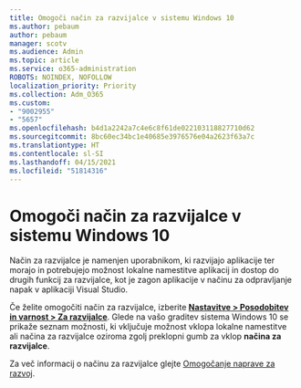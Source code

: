 ```yaml
---
title: Omogoči način za razvijalce v sistemu Windows 10
ms.author: pebaum
author: pebaum
manager: scotv
ms.audience: Admin
ms.topic: article
ms.service: o365-administration
ROBOTS: NOINDEX, NOFOLLOW
localization_priority: Priority
ms.collection: Adm_O365
ms.custom:
- "9002955"
- "5657"
ms.openlocfilehash: b4d1a2242a7c4e6c8f61de022103118827710d62
ms.sourcegitcommit: 8bc60ec34bc1e40685e3976576e04a2623f63a7c
ms.translationtype: HT
ms.contentlocale: sl-SI
ms.lasthandoff: 04/15/2021
ms.locfileid: "51814316"
---
```

# <a name="enable-developer-mode-in-windows-10"></a>Omogoči način za razvijalce v sistemu Windows 10

Način za razvijalce je namenjen uporabnikom, ki razvijajo aplikacije ter morajo in potrebujejo možnost lokalne namestitve aplikacij in dostop do drugih funkcij za razvijalce, kot je zagon aplikacije v načinu za odpravljanje napak v aplikaciji Visual Studio.

Če želite omogočiti način za razvijalce, izberite **[Nastavitve > Posodobitev in varnost > Za razvijalce](ms-settings:developers?activationSource=GetHelp)**. Glede na vašo graditev sistema Windows 10 se prikaže seznam možnosti, ki vključuje možnost vklopa lokalne namestitve ali načina za razvijalce oziroma zgolj preklopni gumb za vklop **načina za razvijalce**.

Za več informacij o načinu za razvijalce glejte [Omogočanje naprave za razvoj](https://docs.microsoft.com/windows/uwp/get-started/enable-your-device-for-development).

